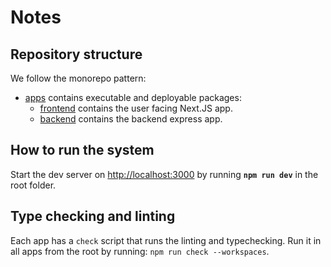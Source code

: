 # Notes

## Repository structure

We follow the monorepo pattern:

- [apps](apps) contains executable and deployable packages:
  - [frontend](apps/frontend) contains the user facing Next.JS app.
  - [backend](apps/backend) contains the backend express app.

## How to run the system

Start the dev server on [http://localhost:3000](http://localhost:3000) by running **`npm run dev`** in the root folder.

## Type checking and linting

Each app has a `check` script that runs the linting and typechecking. Run it in all apps from the root by running: `npm run check --workspaces`.
